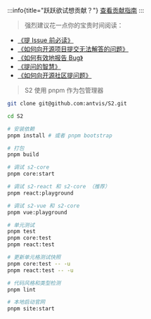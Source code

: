 :::info{title="跃跃欲试想贡献？"}
[查看贡献指南](/manual/contribution)
:::

> 强烈建议花一点你的宝贵时间阅读：

- [《提 Issue 前必读》](https://github.com/antvis/S2/issues/1904)
- [《如何向开源项目提交无法解答的问题》](https://zhuanlan.zhihu.com/p/25795393)
- [《如何有效地报告 Bug》](https://www.chiark.greenend.org.uk/~sgtatham/bugs-cn.html)
- [《提问的智慧》](https://github.com/ryanhanwu/How-To-Ask-Questions-The-Smart-Way)
- [《如何向开源社区提问题》](https://github.com/seajs/seajs/issues/545)

> S2 使用 pnpm 作为包管理器

```bash
git clone git@github.com:antvis/S2.git

cd S2

# 安装依赖
pnpm install # 或者 pnpm bootstrap

# 打包
pnpm build

# 调试 s2-core
pnpm core:start

# 调试 s2-react 和 s2-core （推荐）
pnpm react:playground

# 调试 s2-vue 和 s2-core
pnpm vue:playground

# 单元测试
pnpm test
pnpm core:test
pnpm react:test

# 更新单元格测试快照
pnpm core:test -- -u
pnpm react:test -- -u

# 代码风格和类型检测
pnpm lint

# 本地启动官网
pnpm site:start
```
